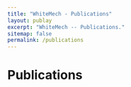 ```yaml
---
title: "WhiteMech - Publications"
layout: publay
excerpt: "WhiteMech -- Publications."
sitemap: false
permalink: /publications
---
```


# Publications

<script src="https://bibbase.org/show?bib=https%3A%2F%2Fdl.dropboxusercontent.com%2Fs%2F1ojds36icbrmvuc%2Fwhitemech-publications.bib&jsonp=1&owner=none"></script>
